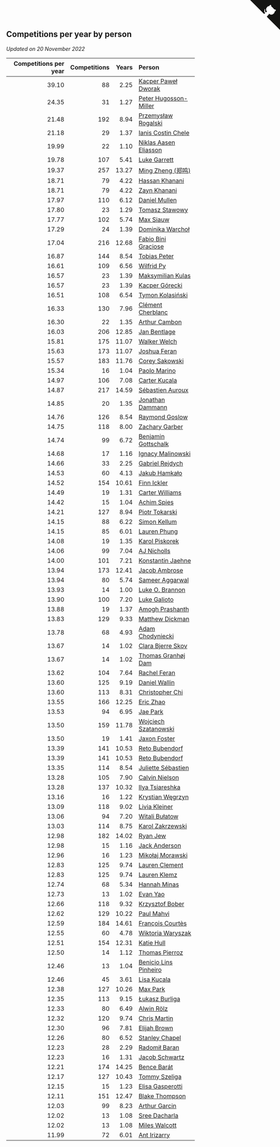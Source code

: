 ## Competitions per year by person

*Updated on 20 November 2022*

| Competitions per year | Competitions | Years | Person |
| ---: | ---: | ---: | :--- |
| 39.10 | 88 | 2.25 | [Kacper Paweł Dworak](https://www.worldcubeassociation.org/persons/2020DWOR01) |
| 24.35 | 31 | 1.27 | [Peter Hugosson-Miller](https://www.worldcubeassociation.org/persons/2021HUGO01) |
| 21.48 | 192 | 8.94 | [Przemysław Rogalski](https://www.worldcubeassociation.org/persons/2013ROGA02) |
| 21.18 | 29 | 1.37 | [Ianis Costin Chele](https://www.worldcubeassociation.org/persons/2021CHEL01) |
| 19.99 | 22 | 1.10 | [Niklas Aasen Eliasson](https://www.worldcubeassociation.org/persons/2021ELIA01) |
| 19.78 | 107 | 5.41 | [Luke Garrett](https://www.worldcubeassociation.org/persons/2017GARR05) |
| 19.37 | 257 | 13.27 | [Ming Zheng (郑鸣)](https://www.worldcubeassociation.org/persons/2009ZHEN11) |
| 18.71 | 79 | 4.22 | [Hassan Khanani](https://www.worldcubeassociation.org/persons/2018KHAN26) |
| 18.71 | 79 | 4.22 | [Zayn Khanani](https://www.worldcubeassociation.org/persons/2018KHAN28) |
| 17.97 | 110 | 6.12 | [Daniel Mullen](https://www.worldcubeassociation.org/persons/2016MULL04) |
| 17.80 | 23 | 1.29 | [Tomasz Stawowy](https://www.worldcubeassociation.org/persons/2021STAW01) |
| 17.77 | 102 | 5.74 | [Max Siauw](https://www.worldcubeassociation.org/persons/2017SIAU02) |
| 17.29 | 24 | 1.39 | [Dominika Warchoł](https://www.worldcubeassociation.org/persons/2021WARC01) |
| 17.04 | 216 | 12.68 | [Fabio Bini Graciose](https://www.worldcubeassociation.org/persons/2010GRAC02) |
| 16.87 | 144 | 8.54 | [Tobias Peter](https://www.worldcubeassociation.org/persons/2014PETE03) |
| 16.61 | 109 | 6.56 | [Wilfrid Py](https://www.worldcubeassociation.org/persons/2016PYWI01) |
| 16.57 | 23 | 1.39 | [Maksymilian Kulas](https://www.worldcubeassociation.org/persons/2021KULA02) |
| 16.57 | 23 | 1.39 | [Kacper Górecki](https://www.worldcubeassociation.org/persons/2021GORE01) |
| 16.51 | 108 | 6.54 | [Tymon Kolasiński](https://www.worldcubeassociation.org/persons/2016KOLA02) |
| 16.33 | 130 | 7.96 | [Clément Cherblanc](https://www.worldcubeassociation.org/persons/2014CHER05) |
| 16.30 | 22 | 1.35 | [Arthur Cambon](https://www.worldcubeassociation.org/persons/2021CAMB01) |
| 16.03 | 206 | 12.85 | [Jan Bentlage](https://www.worldcubeassociation.org/persons/2010BENT01) |
| 15.81 | 175 | 11.07 | [Walker Welch](https://www.worldcubeassociation.org/persons/2011WELC01) |
| 15.63 | 173 | 11.07 | [Joshua Feran](https://www.worldcubeassociation.org/persons/2011FERA01) |
| 15.57 | 183 | 11.76 | [Corey Sakowski](https://www.worldcubeassociation.org/persons/2011SAKO01) |
| 15.34 | 16 | 1.04 | [Paolo Marino](https://www.worldcubeassociation.org/persons/2021MARI04) |
| 14.97 | 106 | 7.08 | [Carter Kucala](https://www.worldcubeassociation.org/persons/2015KUCA01) |
| 14.87 | 217 | 14.59 | [Sébastien Auroux](https://www.worldcubeassociation.org/persons/2008AURO01) |
| 14.85 | 20 | 1.35 | [Jonathan Dammann](https://www.worldcubeassociation.org/persons/2021DAMM01) |
| 14.76 | 126 | 8.54 | [Raymond Goslow](https://www.worldcubeassociation.org/persons/2014GOSL01) |
| 14.75 | 118 | 8.00 | [Zachary Garber](https://www.worldcubeassociation.org/persons/2014GARB01) |
| 14.74 | 99 | 6.72 | [Benjamin Gottschalk](https://www.worldcubeassociation.org/persons/2016GOTT01) |
| 14.68 | 17 | 1.16 | [Ignacy Malinowski](https://www.worldcubeassociation.org/persons/2021MALI02) |
| 14.66 | 33 | 2.25 | [Gabriel Rejdych](https://www.worldcubeassociation.org/persons/2020REJD01) |
| 14.53 | 60 | 4.13 | [Jakub Hamkało](https://www.worldcubeassociation.org/persons/2018HAMK01) |
| 14.52 | 154 | 10.61 | [Finn Ickler](https://www.worldcubeassociation.org/persons/2012ICKL01) |
| 14.49 | 19 | 1.31 | [Carter Williams](https://www.worldcubeassociation.org/persons/2021WILL06) |
| 14.42 | 15 | 1.04 | [Achim Spies](https://www.worldcubeassociation.org/persons/2021SPIE01) |
| 14.21 | 127 | 8.94 | [Piotr Tokarski](https://www.worldcubeassociation.org/persons/2013TOKA01) |
| 14.15 | 88 | 6.22 | [Simon Kellum](https://www.worldcubeassociation.org/persons/2016KELL12) |
| 14.15 | 85 | 6.01 | [Lauren Phung](https://www.worldcubeassociation.org/persons/2016PHUN02) |
| 14.08 | 19 | 1.35 | [Karol Piskorek](https://www.worldcubeassociation.org/persons/2021PISK01) |
| 14.06 | 99 | 7.04 | [AJ Nicholls](https://www.worldcubeassociation.org/persons/2015NICH04) |
| 14.00 | 101 | 7.21 | [Konstantin Jaehne](https://www.worldcubeassociation.org/persons/2015JAEH01) |
| 13.94 | 173 | 12.41 | [Jacob Ambrose](https://www.worldcubeassociation.org/persons/2010AMBR01) |
| 13.94 | 80 | 5.74 | [Sameer Aggarwal](https://www.worldcubeassociation.org/persons/2017AGGA01) |
| 13.93 | 14 | 1.00 | [Luke O. Brannon](https://www.worldcubeassociation.org/persons/2021BRAN02) |
| 13.90 | 100 | 7.20 | [Luke Galioto](https://www.worldcubeassociation.org/persons/2015GALI02) |
| 13.88 | 19 | 1.37 | [Amogh Prashanth](https://www.worldcubeassociation.org/persons/2021PRAS01) |
| 13.83 | 129 | 9.33 | [Matthew Dickman](https://www.worldcubeassociation.org/persons/2013DICK01) |
| 13.78 | 68 | 4.93 | [Adam Chodyniecki](https://www.worldcubeassociation.org/persons/2017CHOD02) |
| 13.67 | 14 | 1.02 | [Clara Bjerre Skov](https://www.worldcubeassociation.org/persons/2021SKOV01) |
| 13.67 | 14 | 1.02 | [Thomas Granhøj Dam](https://www.worldcubeassociation.org/persons/2021DAMT01) |
| 13.62 | 104 | 7.64 | [Rachel Feran](https://www.worldcubeassociation.org/persons/2015FERA01) |
| 13.60 | 125 | 9.19 | [Daniel Wallin](https://www.worldcubeassociation.org/persons/2013WALL03) |
| 13.60 | 113 | 8.31 | [Christopher Chi](https://www.worldcubeassociation.org/persons/2014CHIC01) |
| 13.55 | 166 | 12.25 | [Eric Zhao](https://www.worldcubeassociation.org/persons/2010ZHAO19) |
| 13.53 | 94 | 6.95 | [Jae Park](https://www.worldcubeassociation.org/persons/2015PARK24) |
| 13.50 | 159 | 11.78 | [Wojciech Szatanowski](https://www.worldcubeassociation.org/persons/2011SZAT01) |
| 13.50 | 19 | 1.41 | [Jaxon Foster](https://www.worldcubeassociation.org/persons/2021FOST01) |
| 13.39 | 141 | 10.53 | [Reto Bubendorf](https://www.worldcubeassociation.org/persons/2012BUBE01) |
| 13.39 | 141 | 10.53 | [Reto Bubendorf](https://www.worldcubeassociation.org/persons/2012BUBE01) |
| 13.35 | 114 | 8.54 | [Juliette Sébastien](https://www.worldcubeassociation.org/persons/2014SEBA01) |
| 13.28 | 105 | 7.90 | [Calvin Nielson](https://www.worldcubeassociation.org/persons/2014NIEL03) |
| 13.28 | 137 | 10.32 | [Ilya Tsiareshka](https://www.worldcubeassociation.org/persons/2012TERE01) |
| 13.16 | 16 | 1.22 | [Krystian Węgrzyn](https://www.worldcubeassociation.org/persons/2021WEGR01) |
| 13.09 | 118 | 9.02 | [Livia Kleiner](https://www.worldcubeassociation.org/persons/2013KLEI03) |
| 13.06 | 94 | 7.20 | [Witali Bułatow](https://www.worldcubeassociation.org/persons/2015BUAT01) |
| 13.03 | 114 | 8.75 | [Karol Zakrzewski](https://www.worldcubeassociation.org/persons/2014ZAKR01) |
| 12.98 | 182 | 14.02 | [Ryan Jew](https://www.worldcubeassociation.org/persons/2008JEWR01) |
| 12.98 | 15 | 1.16 | [Jack Anderson](https://www.worldcubeassociation.org/persons/2021ANDE05) |
| 12.96 | 16 | 1.23 | [Mikołaj Morawski](https://www.worldcubeassociation.org/persons/2021MORA01) |
| 12.83 | 125 | 9.74 | [Lauren Clement](https://www.worldcubeassociation.org/persons/2013KLEM01) |
| 12.83 | 125 | 9.74 | [Lauren Klemz](https://www.worldcubeassociation.org/persons/2013KLEM01) |
| 12.74 | 68 | 5.34 | [Hannah Minas](https://www.worldcubeassociation.org/persons/2017MINA04) |
| 12.73 | 13 | 1.02 | [Evan Yao](https://www.worldcubeassociation.org/persons/2021YAOE02) |
| 12.66 | 118 | 9.32 | [Krzysztof Bober](https://www.worldcubeassociation.org/persons/2013BOBE01) |
| 12.62 | 129 | 10.22 | [Paul Mahvi](https://www.worldcubeassociation.org/persons/2012MAHV01) |
| 12.59 | 184 | 14.61 | [François Courtès](https://www.worldcubeassociation.org/persons/2008COUR01) |
| 12.55 | 60 | 4.78 | [Wiktoria Waryszak](https://www.worldcubeassociation.org/persons/2018WARY01) |
| 12.51 | 154 | 12.31 | [Katie Hull](https://www.worldcubeassociation.org/persons/2010HULL01) |
| 12.50 | 14 | 1.12 | [Thomas Pierroz](https://www.worldcubeassociation.org/persons/2021PIER01) |
| 12.46 | 13 | 1.04 | [Benicio Lins Pinheiro](https://www.worldcubeassociation.org/persons/2021PINH01) |
| 12.46 | 45 | 3.61 | [Lisa Kucala](https://www.worldcubeassociation.org/persons/2019KUCA01) |
| 12.38 | 127 | 10.26 | [Max Park](https://www.worldcubeassociation.org/persons/2012PARK03) |
| 12.35 | 113 | 9.15 | [Łukasz Burliga](https://www.worldcubeassociation.org/persons/2013BURL01) |
| 12.33 | 80 | 6.49 | [Alwin Rölz](https://www.worldcubeassociation.org/persons/2016ROLZ01) |
| 12.32 | 120 | 9.74 | [Chris Martin](https://www.worldcubeassociation.org/persons/2013MART03) |
| 12.30 | 96 | 7.81 | [Elijah Brown](https://www.worldcubeassociation.org/persons/2015BROW03) |
| 12.26 | 80 | 6.52 | [Stanley Chapel](https://www.worldcubeassociation.org/persons/2016CHAP04) |
| 12.23 | 28 | 2.29 | [Radomił Baran](https://www.worldcubeassociation.org/persons/2020BARA02) |
| 12.23 | 16 | 1.31 | [Jacob Schwartz](https://www.worldcubeassociation.org/persons/2021SCHW01) |
| 12.21 | 174 | 14.25 | [Bence Barát](https://www.worldcubeassociation.org/persons/2008BARA01) |
| 12.17 | 127 | 10.43 | [Tommy Szeliga](https://www.worldcubeassociation.org/persons/2012SZEL01) |
| 12.15 | 15 | 1.23 | [Elisa Gasperotti](https://www.worldcubeassociation.org/persons/2021GASP01) |
| 12.11 | 151 | 12.47 | [Blake Thompson](https://www.worldcubeassociation.org/persons/2010THOM03) |
| 12.03 | 99 | 8.23 | [Arthur Garcin](https://www.worldcubeassociation.org/persons/2014GARC27) |
| 12.02 | 13 | 1.08 | [Sree Dacharla](https://www.worldcubeassociation.org/persons/2021DACH01) |
| 12.02 | 13 | 1.08 | [Miles Walcott](https://www.worldcubeassociation.org/persons/2021WALC02) |
| 11.99 | 72 | 6.01 | [Ant Irizarry](https://www.worldcubeassociation.org/persons/2016IRIZ02) |


<a href="https://github.com/JustinTimeCuber/wca_statistics" class="github-corner" aria-label="View source on Github"><svg width="80" height="80" viewBox="0 0 250 250" style="fill:#151513; color:#fff; position: absolute; top: 0; border: 0; right: 0;" aria-hidden="true"><path d="M0,0 L115,115 L130,115 L142,142 L250,250 L250,0 Z"></path><path d="M128.3,109.0 C113.8,99.7 119.0,89.6 119.0,89.6 C122.0,82.7 120.5,78.6 120.5,78.6 C119.2,72.0 123.4,76.3 123.4,76.3 C127.3,80.9 125.5,87.3 125.5,87.3 C122.9,97.6 130.6,101.9 134.4,103.2" fill="currentColor" style="transform-origin: 130px 106px;" class="octo-arm"></path><path d="M115.0,115.0 C114.9,115.1 118.7,116.5 119.8,115.4 L133.7,101.6 C136.9,99.2 139.9,98.4 142.2,98.6 C133.8,88.0 127.5,74.4 143.8,58.0 C148.5,53.4 154.0,51.2 159.7,51.0 C160.3,49.4 163.2,43.6 171.4,40.1 C171.4,40.1 176.1,42.5 178.8,56.2 C183.1,58.6 187.2,61.8 190.9,65.4 C194.5,69.0 197.7,73.2 200.1,77.6 C213.8,80.2 216.3,84.9 216.3,84.9 C212.7,93.1 206.9,96.0 205.4,96.6 C205.1,102.4 203.0,107.8 198.3,112.5 C181.9,128.9 168.3,122.5 157.7,114.1 C157.9,116.9 156.7,120.9 152.7,124.9 L141.0,136.5 C139.8,137.7 141.6,141.9 141.8,141.8 Z" fill="currentColor" class="octo-body"></path></svg></a><style>.github-corner:hover .octo-arm{animation:octocat-wave 560ms ease-in-out}@keyframes octocat-wave{0%,100%{transform:rotate(0)}20%,60%{transform:rotate(-25deg)}40%,80%{transform:rotate(10deg)}}@media (max-width:500px){.github-corner:hover .octo-arm{animation:none}.github-corner .octo-arm{animation:octocat-wave 560ms ease-in-out}}</style>
